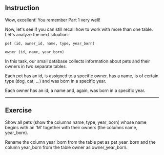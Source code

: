 ## Instruction
Wow, excellent! You remember Part 1 very well!

Now, let's see if you can still recall how to work with more than one table. Let's analyze the next situation:

`pet (id, owner_id, name, type, year_born)`

`owner (id, name, year_born)`

In this task, our small database collects information about pets and their owners in two separate tables.

Each pet has an id, is assigned to a specific owner, has a name, is of certain type (dog, cat, ...) and was born in a specific year.

Each owner has an id, a name and, again, was born in a specific year.

----
## Exercise
Show all pets (show the columns name, type, year_born) whose name begins with an 'M' together with their owners (the columns name, year_born).

Rename the column year_born from the table pet as pet_year_born and the column year_born from the table owner as owner_year_born.